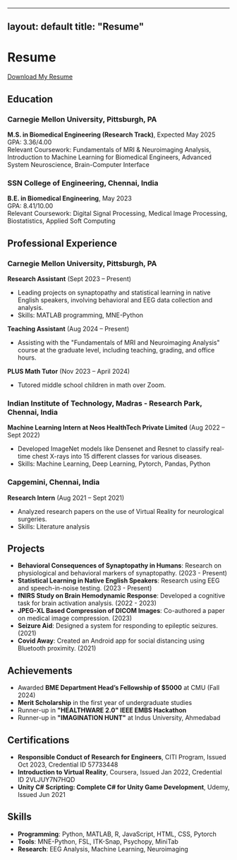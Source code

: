 <link rel="stylesheet" type="text/css" href="styles.css">

---
layout: default
title: "Resume"
---

# Resume

[Download My Resume](https://drive.google.com/file/d/1OjQ6Y2fcw4-nrpoPAc7Ab7lRg_uVgfYU/view?usp=sharing)

## Education
### Carnegie Mellon University, Pittsburgh, PA
**M.S. in Biomedical Engineering (Research Track)**, Expected May 2025  
GPA: 3.36/4.00  
Relevant Coursework: Fundamentals of MRI & Neuroimaging Analysis, Introduction to Machine Learning for Biomedical Engineers, Advanced System Neuroscience, Brain-Computer Interface

### SSN College of Engineering, Chennai, India
**B.E. in Biomedical Engineering**, May 2023  
GPA: 8.41/10.00  
Relevant Coursework: Digital Signal Processing, Medical Image Processing, Biostatistics, Applied Soft Computing

## Professional Experience
### Carnegie Mellon University, Pittsburgh, PA
**Research Assistant** (Sept 2023 – Present)  
- Leading projects on synaptopathy and statistical learning in native English speakers, involving behavioral and EEG data collection and analysis.
- Skills: MATLAB programming, MNE-Python

**Teaching Assistant** (Aug 2024 – Present)  
- Assisting with the "Fundamentals of MRI and Neuroimaging Analysis" course at the graduate level, including teaching, grading, and office hours.

**PLUS Math Tutor** (Nov 2023 – April 2024)  
- Tutored middle school children in math over Zoom.

### Indian Institute of Technology, Madras - Research Park, Chennai, India
**Machine Learning Intern at Neos HealthTech Private Limited** (Aug 2022 – Sept 2022)  
- Developed ImageNet models like Densenet and Resnet to classify real-time chest X-rays into 15 different classes for various diseases.
- Skills: Machine Learning, Deep Learning, Pytorch, Pandas, Python

### Capgemini, Chennai, India
**Research Intern** (Aug 2021 – Sept 2021)  
- Analyzed research papers on the use of Virtual Reality for neurological surgeries.
- Skills: Literature analysis

## Projects
- **Behavioral Consequences of Synaptopathy in Humans**: Research on physiological and behavioral markers of synaptopathy. (2023 - Present)
- **Statistical Learning in Native English Speakers**: Research using EEG and speech-in-noise testing. (2023 - Present)
- **fNIRS Study on Brain Hemodynamic Response**: Developed a cognitive task for brain activation analysis. (2022 - 2023)
- **JPEG-XL Based Compression of DICOM Images**: Co-authored a paper on medical image compression. (2023)
- **Seizure Aid**: Designed a system for responding to epileptic seizures. (2021)
- **Covid Away**: Created an Android app for social distancing using Bluetooth proximity. (2021)

## Achievements
- Awarded **BME Department Head’s Fellowship of $5000** at CMU (Fall 2024)
- **Merit Scholarship** in the first year of undergraduate studies
- Runner-up in **"HEALTHWARE 2.0" IEEE EMBS Hackathon**
- Runner-up in **"IMAGINATION HUNT"** at Indus University, Ahmedabad

## Certifications
- **Responsible Conduct of Research for Engineers**, CITI Program, Issued Oct 2023, Credential ID 57733448
- **Introduction to Virtual Reality**, Coursera, Issued Jan 2022, Credential ID 2VLJUY7N7HQD
- **Unity C# Scripting: Complete C# for Unity Game Development**, Udemy, Issued Jun 2021

## Skills
- **Programming**: Python, MATLAB, R, JavaScript, HTML, CSS, Pytorch
- **Tools**: MNE-Python, FSL, ITK-Snap, Psychopy, MiniTab
- **Research**: EEG Analysis, Machine Learning, Neuroimaging
